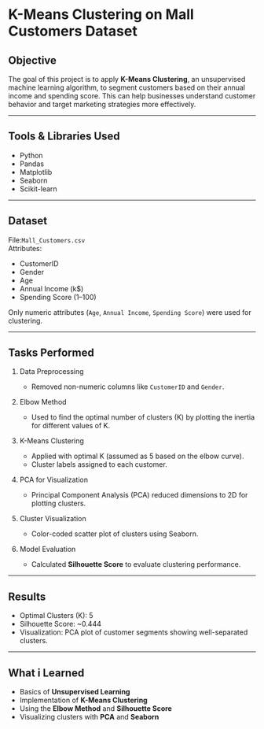 # K-Means Clustering on Mall Customers Dataset

##  Objective

The goal of this project is to apply **K-Means Clustering**, an unsupervised machine learning algorithm, to segment customers based on their annual income and spending score. This can help businesses understand customer behavior and target marketing strategies more effectively.

---

## Tools & Libraries Used

- Python
- Pandas
- Matplotlib
- Seaborn
- Scikit-learn

---

##  Dataset

File:`Mall_Customers.csv`  
Attributes:
- CustomerID
- Gender
- Age
- Annual Income (k$)
- Spending Score (1–100)

Only numeric attributes (`Age`, `Annual Income`, `Spending Score`) were used for clustering.

---

##  Tasks Performed

1. Data Preprocessing
   - Removed non-numeric columns like `CustomerID` and `Gender`.

2. Elbow Method
   - Used to find the optimal number of clusters (K) by plotting the inertia for different values of K.

3. K-Means Clustering
   - Applied with optimal K (assumed as 5 based on the elbow curve).
   - Cluster labels assigned to each customer.

4. PCA for Visualization
   - Principal Component Analysis (PCA) reduced dimensions to 2D for plotting clusters.

5. Cluster Visualization
   - Color-coded scatter plot of clusters using Seaborn.

6. Model Evaluation
   - Calculated **Silhouette Score** to evaluate clustering performance.

---

##  Results

- Optimal Clusters (K): 5  
- Silhouette Score: ~0.444  
- Visualization: PCA plot of customer segments showing well-separated clusters.

---

##  What i Learned

- Basics of **Unsupervised Learning**
- Implementation of **K-Means Clustering**
- Using the **Elbow Method** and **Silhouette Score**
- Visualizing clusters with **PCA** and **Seaborn**

